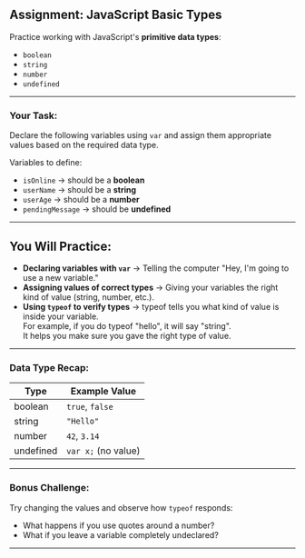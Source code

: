 ## Assignment: JavaScript Basic Types

Practice working with JavaScript's **primitive data types**:  
- `boolean`  
- `string`  
- `number`  
- `undefined`  

---

### Your Task:
Declare the following variables using `var` and assign them appropriate values based on the required data type.

Variables to define:
- `isOnline` → should be a **boolean**
- `userName` → should be a **string**
- `userAge` → should be a **number**
- `pendingMessage` → should be **undefined**

---

##  You Will Practice:
- **Declaring variables with `var`** → Telling the computer "Hey, I'm going to use a new variable."
- **Assigning values of correct types** → Giving your variables the right kind of value (string, number, etc.).
- **Using `typeof` to verify types** → typeof tells you what kind of value is inside your variable.  
     For example, if you do typeof "hello", it will say "string".  
     It helps you make sure you gave the right type of value.  




---

###  Data Type Recap:

| Type        | Example Value       |
|-------------|---------------------|
| boolean     | `true`, `false`     |
| string      | `"Hello"`           |
| number      | `42`, `3.14`        |
| undefined   | `var x;` (no value) |

---

### Bonus Challenge:
Try changing the values and observe how `typeof` responds:
- What happens if you use quotes around a number?
- What if you leave a variable completely undeclared?

---


